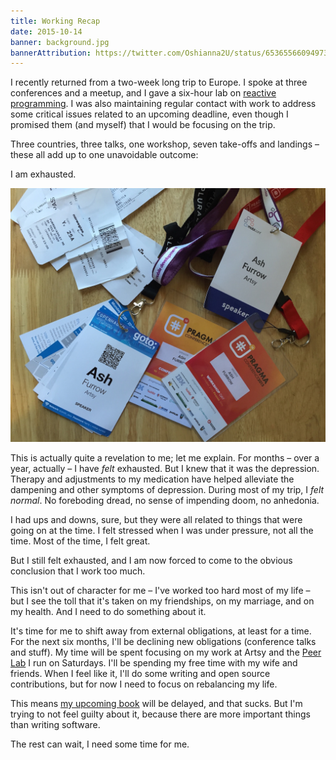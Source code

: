 ```yaml
---
title: Working Recap
date: 2015-10-14
banner: background.jpg
bannerAttribution: https://twitter.com/Oshianna2U/status/653655660949733376
---
```



I recently returned from a two-week long trip to Europe. I spoke at three conferences and a meetup, and I gave a six-hour lab on [reactive programming](https://github.com/ashfurrow/pragma-2015-rx-workshop). I was also maintaining regular contact with work to address some critical issues related to an upcoming deadline, even though I promised them (and myself) that I would be focusing on the trip. 

Three countries, three talks, one workshop, seven take-offs and landings – these all add up to one unavoidable outcome:

I am exhausted.


![](trip.jpg)

This is actually quite a revelation to me; let me explain. For months – over a year, actually – I have _felt_ exhausted. But I knew that it was the depression. Therapy and adjustments to my medication have helped alleviate the dampening and other symptoms of depression. During most of my trip, I _felt normal_. No foreboding dread, no sense of impending doom, no anhedonia. 

I had ups and downs, sure, but they were all related to things that were going on at the time. I felt stressed when I was under pressure, not all the time. Most of the time, I felt great.

But I still felt exhausted, and I am now forced to come to the obvious conclusion that I work too much. 

This isn't out of character for me – I've worked too hard most of my life – but I see the toll that it's taken on my friendships, on my marriage, and on my health. And I need to do something about it.

It's time for me to shift away from external obligations, at least for a time. For the next six months, I'll be declining new obligations (conference talks and stuff). My time will be spent focusing on my work at Artsy and the [Peer Lab](http://artsy.github.io/blog/2015/08/10/peer-lab/) I run on Saturdays. I'll be spending my free time with my wife and friends. When I feel like it, I'll do some writing and open source contributions, but for now I need to focus on rebalancing my life. 

This means [my upcoming book](https://leanpub.com/swift_book) will be delayed, and that sucks. But I'm trying to not feel guilty about it, because there are more important things than writing software. 

The rest can wait, I need some time for me.

  